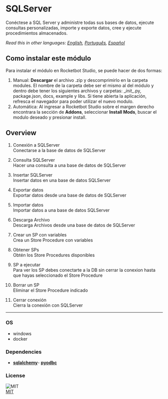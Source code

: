 



# SQLServer
  
Conéctese a SQL Server y administre todas sus bases de datos, ejecute consultas personalizadas, importe y exporte datos, cree y ejecute procedimientos almacenados.  

*Read this in other languages: [English](README.md), [Português](README.pr.md), [Español](README.es.md)*

## Como instalar este módulo
  
Para instalar el módulo en Rocketbot Studio, se puede hacer de dos formas:
1. Manual: __Descargar__ el archivo .zip y descomprimirlo en la carpeta modules. El nombre de la carpeta debe ser el mismo al del módulo y dentro debe tener los siguientes archivos y carpetas: \__init__.py, package.json, docs, example y libs. Si tiene abierta la aplicación, refresca el navegador para poder utilizar el nuevo modulo.
2. Automática: Al ingresar a Rocketbot Studio sobre el margen derecho encontrara la sección de **Addons**, seleccionar **Install Mods**, buscar el modulo deseado y presionar install.  


## Overview


1. Conexión a SQLServer  
Conectarse a la base de datos de SQLServer

2. Consulta SQLServer  
Hacer una consulta a una base de datos de SQLServer

3. Insertar SQLServer  
Insertar datos en una base de datos SQLServer

4. Exportar datos  
Exportar datos desde una base de datos de SQLServer

5. Importar datos  
Importar datos a una base de datos SQLServer

6. Descarga Archivo  
Descarga Archivos desde una base de datos de SQLServer

7. Crear un SP con variables  
Crea un Store Procedure con variables

8. Obtener SPs  
Obtén los Store Procedures disponibles

9. SP a ejecutar  
Para ver los SP debes conectarte a la DB sin cerrar la conexion hasta que hayas seleccionado el Store Procedure

10. Borrar un SP  
Eliminar el Store Procedure indicado

11. Cerrar conexión  
Cierra la conexión con SQLServer  




----
### OS

- windows
- docker

### Dependencies
- [**sqlalchemy**](https://pypi.org/project/sqlalchemy/)- [**pyodbc**](https://pypi.org/project/pyodbc/)
### License
  
![MIT](https://camo.githubusercontent.com/107590fac8cbd65071396bb4d04040f76cde5bde/687474703a2f2f696d672e736869656c64732e696f2f3a6c6963656e73652d6d69742d626c75652e7376673f7374796c653d666c61742d737175617265)  
[MIT](http://opensource.org/licenses/mit-license.ph)